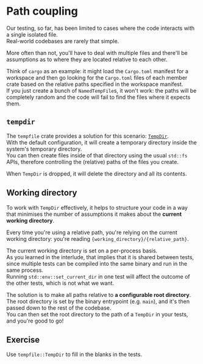 # Path coupling

Our testing, so far, has been limited to cases where the code interacts with a single isolated file.  
Real-world codebases are rarely that simple.

More often than not, you'll have to deal with multiple files and there'll be assumptions as to where
they are located relative to each other.

Think of `cargo` as an example: it might load the `Cargo.toml` manifest for a workspace and then go looking
for the `Cargo.toml` files of each member crate based on the relative paths specified in the workspace manifest.  
If you just create a bunch of `NamedTempFile`s, it won't work: the paths will be completely random 
and the code will fail to find the files where it expects them.

## `tempdir`

The `tempfile` crate provides a solution for this scenario: [`TempDir`](https://docs.rs/tempfile/latest/tempfile/struct.TempDir.html).  
With the default configuration, it will create a temporary directory inside the system's temporary directory.  
You can then create files inside of that directory using the usual `std::fs` APIs, therefore controlling the
(relative) paths of the files you create.  

When `TempDir` is dropped, it will delete the directory and all its contents.

## Working directory

To work with `TempDir` effectively, it helps to structure your code in a way that minimises the number of
assumptions it makes about the **current working directory**.

Every time you're using a relative path, you're relying on the current working directory: you're 
reading `{working_directory}/{relative_path}`.  

The current working directory is set on a per-process basis.  
As you learned in the interlude, that implies that it is shared between tests, 
since multiple tests can be compiled into the same binary and run in the same process.  
Running `std::env::set_current_dir` in one test will affect the outcome of the other tests, 
which is not what we want.

The solution is to make all paths relative to **a configurable root directory**.  
The root directory is set by the binary entrypoint (e.g. `main`), and it's then passed down to the rest of the codebase.  
You can then set the root directory to the path of a `TempDir` in your tests, and you're good to go!

## Exercise

Use `tempfile::TempDir` to fill in the blanks in the tests.